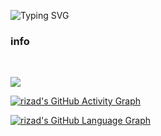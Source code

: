 <img
     src="https://readme-typing-svg.herokuapp.com?lines=Muhammed+rizad"
            alt="Typing SVG"/> 
  <br>
</div>
<h3>info</h3>
<br>

<p>
<img src="https://github-readme-streak-stats.herokuapp.com/?user=riz4d"></img>
</p>

[![rizad's GitHub Activity Graph](https://activity-graph.herokuapp.com/graph?username=riz4d&theme=react-dark&custom_title=Contribution+Graph)](https://github.com/riz4d)
</div>

[![rizad's GitHub Language Graph](https://github-readme-stats.vercel.app/api/top-langs/?username=riz4d&theme=tokyonight)](https://github.com/riz4d)


